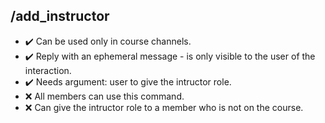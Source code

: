 ## /add_instructor

- :heavy_check_mark: Can be used only in course channels.
- :heavy_check_mark: Reply with an ephemeral message - is only visible to the user of the interaction.
- :heavy_check_mark: Needs argument: user to give the intructor role.
- :x: All members can use this command.
- :x: Can give the intructor role to a member who is not on the course.